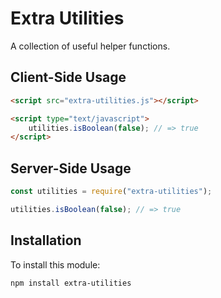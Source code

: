 # Extra Utilities

A collection of useful helper functions.

## Client-Side Usage

```html
<script src="extra-utilities.js"></script>

<script type="text/javascript">
	utilities.isBoolean(false); // => true
</script>
```

## Server-Side Usage

```javascript
const utilities = require("extra-utilities");

utilities.isBoolean(false); // => true
```

## Installation

To install this module:
```bash
npm install extra-utilities
```
